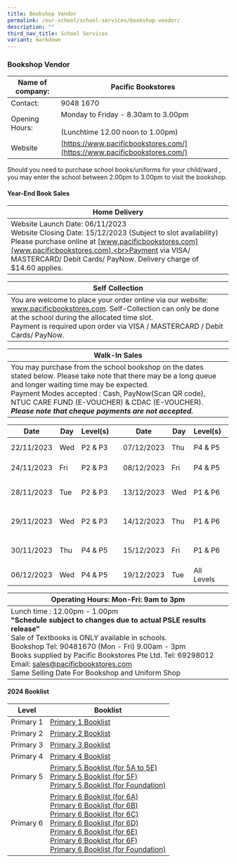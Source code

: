 ```yaml
---
title: Bookshop Vendor
permalink: /our-school/school-services/bookshop-vendor/
description: ""
third_nav_title: School Services
variant: markdown
---
```

### **Bookshop Vendor**

| Name of company: | Pacific Bookstores |
|---|---|
| Contact: | 9048 1670 |
| Opening Hours: | Monday to  Friday - 8.30am to 3.00pm<br><br>(Lunchtime 12.00 noon to 1.00pm) |
| Website |  [https://www.pacificbookstores.com/](https://www.pacificbookstores.com/) |

Should you need to purchase school books/uniforms for your child/ward , you may enter the school between 2.00pm to 3.00pm to visit the bookshop.

#### **Year-End Book Sales**

|**Home Delivery**|
|---|
|Website Launch Date: 06/11/2023<br>Website Closing Date: 15/12/2023 (Subject to slot availability)<br>Please purchase online at [www.pacificbookstores.com](www.pacificbookstores.com).<br>Payment via VISA/ MASTERCARD/ Debit Cards/ PayNow. Delivery charge of $14.60 applies.|

|**Self Collection**|
|---|
|You are welcome to place your order online via our website: www.pacificbookstores.com. Self-Collection can only be done at the school during the allocated time slot.<br>Payment is required upon order via VISA / MASTERCARD / Debit Cards/ PayNow.|

|**Walk-In Sales**|
|---|
|You may purchase from the school bookshop on the dates stated below. Please take note that there may be a long queue and longer waiting time may be expected.<br>Payment Modes accepted : Cash, PayNow(Scan QR code), NTUC CARE FUND (E-VOUCHER) &amp; CDAC (E-VOUCHER).<br>***Please note that cheque payments are not accepted.***<br>|

| Date | Day | Level(s) || Date | Day | Level(s) || Date | Day | Level(s) ||
| --- | --- | --- |---| --- | --- | --- |---| --- | --- | --- |---|
|22/11/2023 | Wed | P2 &amp; P3 || 07/12/2023 | Thu | P4 &amp; P5 || 20/12/2023 | Wed | All Levels ||
|24/11/2023 | Fri | P2 &amp; P3 || 08/12/2023 | Fri | P4 &amp; P5 || 21/12/2023 | Thu | All Levels ||
|28/11/2023 | Tue | P2 &amp; P3 || 13/12/2023 | Wed | P1 &amp; P6 || 22/12/2023 | Fri | FAS for P1 &amp; P4 Only ||
|29/11/2023 | Wed | P2 &amp; P3 || 14/12/2023 | Thu | P1 &amp; P6 ||26/12/2023 | Tue | FAS for P2 &amp; P5 Only ||
|30/11/2023 | Thu | P4 &amp; P5 || 15/12/2023 | Fri | P1 &amp; P6 || 27/12/2023 | Wed | FAS for P3 &amp; P6 Only ||
|06/12/2023 | Wed | P4 &amp; P5 || 19/12/2023 | Tue |All Levels ||||||


|Operating Hours: Mon-Fri: 9am to 3pm|
|---|
|Lunch time : 12.00pm - 1.00pm<br>**"Schedule subject to changes due to actual PSLE results release"**<br>Sale of Textbooks is ONLY available in schools.<br>Bookshop Tel: 90481670 (Mon - Fri) 9.00am - 3pm<br>Books supplied by Pacific Bookstores Pte Ltd. Tel: 69298012 Email: sales@pacificbookstores.com<br>Same Selling Date For Bookshop and Uniform Shop|

#### **2024 Booklist**

| Level | Booklist |
|---|---|
| Primary 1 | [Primary 1 Booklist ](/files/2024%20Booklist/P1.pdf)|
| Primary 2 | [Primary 2 Booklist ](/files/2024%20Booklist/P2.pdf)|
| Primary 3 | [Primary 3 Booklist ](/files/2024%20Booklist/P3.pdf)|
|Primary 4| [Primary 4 Booklist ](/files/2024%20Booklist/P4.pdf)|
|Primary 5|[Primary 5 Booklist (for 5A to 5E)](/files/2024%20Booklist/P5A_5E.pdf) <br> [Primary 5 Booklist (for 5F)](/files/2024%20Booklist/P5F.pdf)<br>[Primary 5 Booklist (for Foundation)](/files/2024%20Booklist/P5__FDN_.pdf)|
|Primary 6| [Primary 6 Booklist (for 6A)](/files/2024%20Booklist/P6A.pdf)<br>[Primary 6 Booklist (for 6B)](/files/2024%20Booklist/P6B.pdf)<br>[Primary 6 Booklist (for 6C)](/files/2024%20Booklist/P6C.pdf)<br>[Primary 6 Booklist (for 6D)](/files/2024%20Booklist/P6D.pdf)<br>[Primary 6 Booklist (for 6E)](/files/2024%20Booklist/P6E.pdf)<br>[Primary 6 Booklist (for 6F)](/files/2024%20Booklist/P6F.pdf)<br>[Primary 6 Booklist (for Foundation)](/files/2024%20Booklist/P6__FDN_.pdf)|
